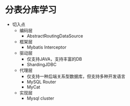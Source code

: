 # 分表分库学习
- 切入点
  - 编码层
    - AbstractRoutingDataSource
  - 框架层
    - Mybatis Interceptor
  - 驱动层
    - 仅支持JAVA，支持丰富的DB
    - ShardingJDBC
  - 代理层
    - 仅支持一种后端关系型数据库，但支持多种开发语言
    - MySQL Router
    - MyCat
  - 实现层
    - Mysql cluster